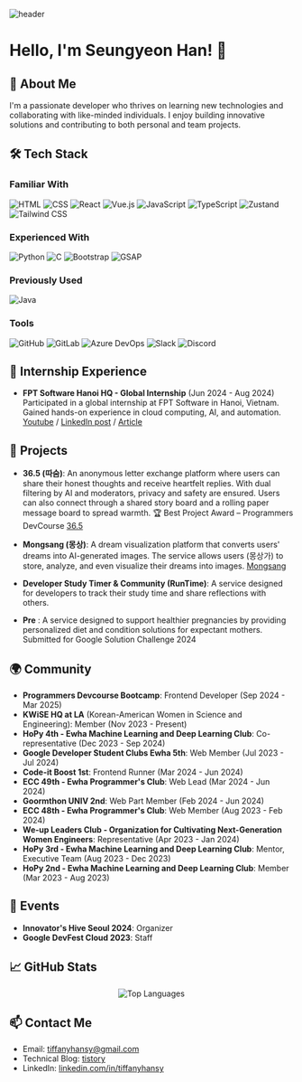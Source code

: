 ![header](https://capsule-render.vercel.app/api?type=waving&color=gradient&height=200&section=header&text=Seungyeon%20Han&fontAlignY=40&fontColor=ffffff&fontSize=60)

# Hello, I'm Seungyeon Han! 💎

## 🚀 About Me 

I'm a passionate developer who thrives on learning new technologies and collaborating with like-minded individuals. I enjoy building innovative solutions and contributing to both personal and team projects.

## 🛠️ Tech Stack 

### Familiar With 

<p align="left">
  <img src="https://img.shields.io/badge/HTML-E34F26?style=for-the-badge&logo=html5&logoColor=white" alt="HTML" />
  <img src="https://img.shields.io/badge/CSS-1572B6?style=for-the-badge&logo=css3&logoColor=white" alt="CSS" />
  <img src="https://img.shields.io/badge/React-61DAFB?style=for-the-badge&logo=react&logoColor=black" alt="React" />
  <img src="https://img.shields.io/badge/Vue.js-42B983?style=for-the-badge&logo=vuedotjs&logoColor=white" alt="Vue.js" />
  <img src="https://img.shields.io/badge/JavaScript-F7DF1E?style=for-the-badge&logo=javascript&logoColor=black" alt="JavaScript" />
  <img src="https://img.shields.io/badge/TypeScript-3178C6?style=for-the-badge&logo=typescript&logoColor=white" alt="TypeScript" />
  <img src="https://img.shields.io/badge/Zustand-8B48E6?style=for-the-badge&logo=zustand&logoColor=white" alt="Zustand" />
  <img src="https://img.shields.io/badge/Tailwind_CSS-06B6D4?style=for-the-badge&logo=tailwindcss&logoColor=white" alt="Tailwind CSS" />

</p>

### Experienced With

<p align="left">
  <img src="https://img.shields.io/badge/Python-3776AB?style=for-the-badge&logo=python&logoColor=white" alt="Python" />
  <img src="https://img.shields.io/badge/C-A8B9CC?style=for-the-badge&logo=c&logoColor=white" alt="C" />
  <img src="https://img.shields.io/badge/Bootstrap-563D7C?style=for-the-badge&logo=bootstrap&logoColor=white" alt="Bootstrap" />
  <img src="https://img.shields.io/badge/GSAP-88CE02?style=for-the-badge&logo=greensock&logoColor=white" alt="GSAP" />
</p>

### Previously Used

<p align="left">
  <img src="https://img.shields.io/badge/Java-007396?style=for-the-badge&logo=java&logoColor=white" alt="Java" />
</p>

### Tools

<p align="left">
  <img src="https://img.shields.io/badge/GitHub-181717?style=for-the-badge&logo=github&logoColor=white" alt="GitHub" />
  <img src="https://img.shields.io/badge/GitLab-FCA120?style=for-the-badge&logo=gitlab&logoColor=white" alt="GitLab" />
  <img src="https://img.shields.io/badge/Azure_DevOps-0078D7?style=for-the-badge&logo=azure-devops&logoColor=white" alt="Azure DevOps" />
  <img src="https://img.shields.io/badge/Slack-E01E5A?style=for-the-badge&logo=slack&logoColor=white" alt="Slack" />
  <img src="https://img.shields.io/badge/Discord-5865F2?style=for-the-badge&logo=discord&logoColor=white" alt="Discord" />
</p>

## 💼 Internship Experience

- **FPT Software Hanoi HQ - Global Internship** (Jun 2024 - Aug 2024)  
  Participated in a global internship at FPT Software in Hanoi, Vietnam. Gained hands-on experience in cloud computing, AI, and automation.
  [Youtube](https://www.youtube.com/watch?v=lK0Dy9Y3tNg&t=2s) /
  [LinkedIn post](https://www.linkedin.com/posts/fpt-software_fpt-fptsoftware-fptglobalinternship-ugcPost-7231181585050390529-ZtQY/?utm_source) /
  [Article](https://www.econovill.com/news/articleView.html?idxno=672992)

## 🎯 Projects

- **36.5 (따숨)**: An anonymous letter exchange platform where users can share their honest thoughts and receive heartfelt replies. With dual filtering by AI and moderators, privacy and safety are ensured. Users can also connect through a shared story board and a rolling paper message board to spread warmth. 🏆 Best Project Award – Programmers DevCourse [36.5](www.ddasum.kr)

- **Mongsang (몽상)**: A dream visualization platform that converts users' dreams into AI-generated images. The service allows users (몽상가) to store, analyze, and even visualize their dreams into images. [Mongsang](https://mongsang.netlify.app/)
- **Developer Study Timer & Community (RunTime)**: A service designed for developers to track their study time and share reflections with others.
- **Pre** : A service designed to support healthier pregnancies by providing personalized diet and condition solutions for expectant mothers. Submitted for Google Solution Challenge 2024

## 🌍 Community

- **Programmers Devcourse Bootcamp**: Frontend Developer (Sep 2024 - Mar 2025)
- **KWiSE HQ at LA** (Korean-American Women in Science and Engineering): Member (Nov 2023 - Present)
- **HoPy 4th - Ewha Machine Learning and Deep Learning Club**: Co-representative (Dec 2023 - Sep 2024)
- **Google Developer Student Clubs Ewha 5th**: Web Member (Jul 2023 - Jul 2024)
- **Code-it Boost 1st**: Frontend Runner (Mar 2024 - Jun 2024)
- **ECC 49th - Ewha Programmer's Club**: Web Lead (Mar 2024 - Jun 2024)
- **Goormthon UNIV 2nd**: Web Part Member (Feb 2024 - Jun 2024)
- **ECC 48th - Ewha Programmer's Club**: Web Member (Aug 2023 - Feb 2024)
- **We-up Leaders Club - Organization for Cultivating Next-Generation Women Engineers**: Representative (Apr 2023 - Jan 2024)
- **HoPy 3rd - Ewha Machine Learning and Deep Learning Club**: Mentor, Executive Team (Aug 2023 - Dec 2023)
- **HoPy 2nd - Ewha Machine Learning and Deep Learning Club**: Member (Mar 2023 - Aug 2023)

## 👥 Events

- **Innovator's Hive Seoul 2024**: Organizer
- **Google DevFest Cloud 2023**: Staff

## 📈 GitHub Stats

<div style="display: flex; justify-content: center; align-items: center">
  <img src="https://github-readme-stats.vercel.app/api/top-langs/?username=tifsy&layout=compact&theme=one_dark_pro" alt="Top Languages">
</div> 

## 📫 Contact Me

- Email: tiffanyhansy@gmail.com
- Technical Blog: [tistory](https://tiff.tistory.com/)
- LinkedIn: [linkedin.com/in/tiffanyhansy](https://linkedin.com/in/tiffanyhansy)
